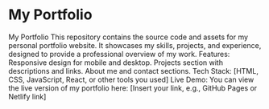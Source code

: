 # My Portfolio
 My Portfolio This repository contains the source code and assets for my personal portfolio website. It showcases my skills, projects, and experience, designed to provide a professional overview of my work.  Features:  Responsive design for mobile and desktop. Projects section with descriptions and links. About me and contact sections. Tech Stack: [HTML, CSS, JavaScript, React, or other tools you used]  Live Demo: You can view the live version of my portfolio here: [Insert your link, e.g., GitHub Pages or Netlify link]
